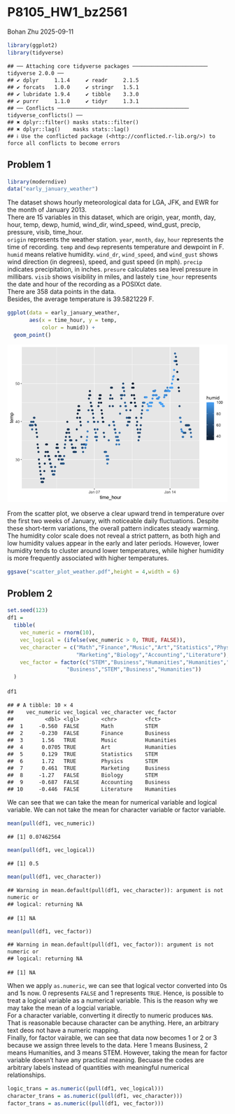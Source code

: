 P8105_HW1_bz2561
================
Bohan Zhu
2025-09-11

``` r
library(ggplot2)
library(tidyverse)
```

    ## ── Attaching core tidyverse packages ──────────────────────── tidyverse 2.0.0 ──
    ## ✔ dplyr     1.1.4     ✔ readr     2.1.5
    ## ✔ forcats   1.0.0     ✔ stringr   1.5.1
    ## ✔ lubridate 1.9.4     ✔ tibble    3.3.0
    ## ✔ purrr     1.1.0     ✔ tidyr     1.3.1
    ## ── Conflicts ────────────────────────────────────────── tidyverse_conflicts() ──
    ## ✖ dplyr::filter() masks stats::filter()
    ## ✖ dplyr::lag()    masks stats::lag()
    ## ℹ Use the conflicted package (<http://conflicted.r-lib.org/>) to force all conflicts to become errors

## Problem 1

``` r
library(moderndive)
data("early_january_weather")
```

The dataset shows hourly meteorological data for LGA, JFK, and EWR for
the month of January 2013.  
There are 15 variables in this dataset, which are origin, year, month,
day, hour, temp, dewp, humid, wind_dir, wind_speed, wind_gust, precip,
pressure, visib, time_hour.  
`origin` represents the weather station. `year`, `month`, `day`, `hour`
represents the time of recording. `temp` and `dewp` represents
temperature and dewpoint in F. `humid` means relative humidity.
`wind_dr`, `wind_speed`, and `wind_gust` shows wind direction (in
degrees), speed, and gust speed (in mph). `precip` indicates
precipitation, in inches. `presure` calculates sea level pressure in
millibars. `visib` shows visibility in miles, and lastely `time_hour`
represents the date and hour of the recording as a POSIXct date.  
There are 358 data points in the data.  
Besides, the average temperature is 39.5821229 F.

``` r
ggplot(data = early_january_weather, 
       aes(x = time_hour, y = temp, 
           color = humid)) + 
  geom_point()
```

![](P8105_HW1_bz2561_files/figure-gfm/unnamed-chunk-3-1.png)<!-- -->

From the scatter plot, we observe a clear upward trend in temperature
over the first two weeks of January, with noticeable daily fluctuations.
Despite these short-term variations, the overall pattern indicates
steady warming. The humidity color scale does not reveal a strict
pattern, as both high and low humidity values appear in the early and
later periods. However, lower humidity tends to cluster around lower
temperatures, while higher humidity is more frequently associated with
higher temperatures.

``` r
ggsave("scatter_plot_weather.pdf",height = 4,width = 6)
```

## Problem 2

``` r
set.seed(123)
df1 =
  tibble(
    vec_numeric = rnorm(10),
    vec_logical = (ifelse(vec_numeric > 0, TRUE, FALSE)),
    vec_character = c("Math","Finance","Music","Art","Statistics","Physics",
                      "Marketing","Biology","Accounting","Literature"),
    vec_factor = factor(c("STEM","Business","Humanities","Humanities","STEM","STEM",
                   "Business","STEM","Business","Humanities"))
  )

df1
```

    ## # A tibble: 10 × 4
    ##    vec_numeric vec_logical vec_character vec_factor
    ##          <dbl> <lgl>       <chr>         <fct>     
    ##  1     -0.560  FALSE       Math          STEM      
    ##  2     -0.230  FALSE       Finance       Business  
    ##  3      1.56   TRUE        Music         Humanities
    ##  4      0.0705 TRUE        Art           Humanities
    ##  5      0.129  TRUE        Statistics    STEM      
    ##  6      1.72   TRUE        Physics       STEM      
    ##  7      0.461  TRUE        Marketing     Business  
    ##  8     -1.27   FALSE       Biology       STEM      
    ##  9     -0.687  FALSE       Accounting    Business  
    ## 10     -0.446  FALSE       Literature    Humanities

We can see that we can take the mean for numerical variable and logical
variable. We can not take the mean for character variable or factor
variable.

``` r
mean(pull(df1, vec_numeric))
```

    ## [1] 0.07462564

``` r
mean(pull(df1, vec_logical))
```

    ## [1] 0.5

``` r
mean(pull(df1, vec_character))
```

    ## Warning in mean.default(pull(df1, vec_character)): argument is not numeric or
    ## logical: returning NA

    ## [1] NA

``` r
mean(pull(df1, vec_factor))
```

    ## Warning in mean.default(pull(df1, vec_factor)): argument is not numeric or
    ## logical: returning NA

    ## [1] NA

When we apply `as.numeric`, we can see that logical vector converted
into 0s and 1s now. 0 represents `FALSE` and 1 represents `TRUE`. Hence,
is possible to treat a logical variable as a numerical variable. This is
the reason why we may take the mean of a logcial variable.  
For a character variable, converting it directly to numeric produces
`NA`s. That is reasonable because character can be anything. Here, an
arbitrary text deos not have a numeric mapping.  
Finally, for factor vairable, we can see that data now becomes 1 or 2 or
3 because we assign three levels to the data. Here 1 means Business, 2
means Humanities, and 3 means STEM. However, taking the mean for factor
variable doesn’t have any practical meaning. Becuase the codes are
arbitrary labels instead of quantities with meaningful numerical
relationships.

``` r
logic_trans = as.numeric((pull(df1, vec_logical)))
character_trans = as.numeric((pull(df1, vec_character)))
factor_trans = as.numeric((pull(df1, vec_factor)))
```
